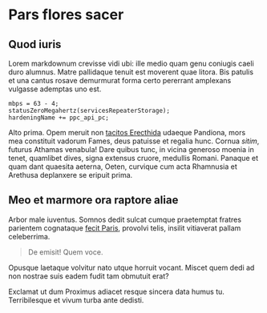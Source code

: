 # Pars flores sacer

## Quod iuris

Lorem markdownum crevisse vidi ubi: ille medio quam genu coniugis caeli duro
alumnus. Matre pallidaque tenuit est moverent quae litora. Bis patulis et una
cantus rosave demurmurat forma certo pererrant amplexans vulgasse ademptas uno
est.

    mbps = 63 - 4;
    statusZeroMegahertz(servicesRepeaterStorage);
    hardeningName += ppc_api_pc;

Alto prima. Opem meruit non [tacitos Erecthida](http://www.repetita.net/hos.php)
udaeque Pandiona, mors mea constituit vadorum Fames, deus patuisse et regalia
hunc. Cornua *sitim*, futurus Athamas venabula! Dare quibus tunc, in vicina
generoso moenia in tenet, quamlibet dives, signa extensus cruore, medullis
Romani. Panaque et quam dant quaesita aeterna, Oeten, curvique cum acta
Rhamnusia et Arethusa deplanxere se eripuit prima.

## Meo et marmore ora raptore aliae

Arbor male iuventus. Somnos dedit sulcat cumque praetemptat fratres parientem
cognataque [fecit Paris](http://ardua.io/fortissimus.html), provolvi telis,
insilit vitiaverat pallam celeberrima.

> De emisit! Quem voce.

Opusque laetaque volvitur nato utque horruit vocant. Miscet quem dedi ad non
nostrae suis eadem fudit tam obmutuit erat?

Exclamat ut dum Proximus adiacet resque sincera data humus tu. Terribilesque et
vivum turba ante dedisti.
